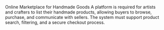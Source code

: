 Online Marketplace for Handmade Goods
A platform is required for artists and crafters to list their handmade products, allowing buyers to browse, purchase, and communicate with sellers. The system must support product search, filtering, and a secure checkout process.
